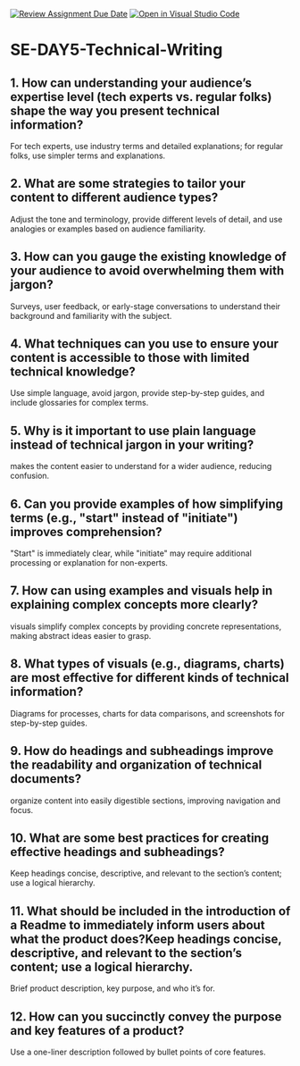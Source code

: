[![Review Assignment Due Date](https://classroom.github.com/assets/deadline-readme-button-22041afd0340ce965d47ae6ef1cefeee28c7c493a6346c4f15d667ab976d596c.svg)](https://classroom.github.com/a/zsAR-pyY)
[![Open in Visual Studio Code](https://classroom.github.com/assets/open-in-vscode-2e0aaae1b6195c2367325f4f02e2d04e9abb55f0b24a779b69b11b9e10269abc.svg)](https://classroom.github.com/online_ide?assignment_repo_id=15833010&assignment_repo_type=AssignmentRepo)
# SE-DAY5-Technical-Writing
## 1. How can understanding your audience’s expertise level (tech experts vs. regular folks) shape the way you present technical information?
For tech experts, use industry terms and detailed explanations; for regular folks, use simpler terms and explanations.

## 2. What are some strategies to tailor your content to different audience types?
Adjust the tone and terminology, provide different levels of detail, and use analogies or examples based on audience familiarity.

## 3. How can you gauge the existing knowledge of your audience to avoid overwhelming them with jargon?
Surveys, user feedback, or early-stage conversations to understand their background and familiarity with the subject.

## 4. What techniques can you use to ensure your content is accessible to those with limited technical knowledge?
Use simple language, avoid jargon, provide step-by-step guides, and include glossaries for complex terms.
## 5. Why is it important to use plain language instead of technical jargon in your writing?
makes the content easier to understand for a wider audience, reducing confusion.

## 6. Can you provide examples of how simplifying terms (e.g., "start" instead of "initiate") improves comprehension?
"Start" is immediately clear, while "initiate" may require additional processing or explanation for non-experts.


## 7. How can using examples and visuals help in explaining complex concepts more clearly?
visuals simplify complex concepts by providing concrete representations, making abstract ideas easier to grasp.

## 8. What types of visuals (e.g., diagrams, charts) are most effective for different kinds of technical information?
Diagrams for processes, charts for data comparisons, and screenshots for step-by-step guides.

## 9. How do headings and subheadings improve the readability and organization of technical documents?
 organize content into easily digestible sections, improving navigation and focus.

## 10. What are some best practices for creating effective headings and subheadings?
Keep headings concise, descriptive, and relevant to the section’s content; use a logical hierarchy.

## 11. What should be included in the introduction of a Readme to immediately inform users about what the product does?Keep headings concise, descriptive, and relevant to the section’s content; use a logical hierarchy.
Brief product description, key purpose, and who it’s for.

## 12. How can you succinctly convey the purpose and key features of a product?
 Use a one-liner description followed by bullet points of core features.

